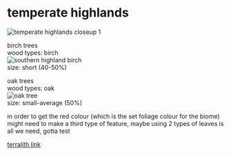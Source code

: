 
# temperate highlands  
![temperate highlands closeup 1](https://static.miraheze.org/stardustlabswiki/2/23/Temperate_highlands_pic1.png)  
  
  
birch trees  
wood types: birch  
![southern highland birch](https://media.gettyimages.com/id/2132293178/photo/an-aerial-view-from-mount-gibraltar-of-the-bowral-township-in-the-southern-highlands-of-new.jpg?s=612x612&w=gi&k=20&c=TmkhQLlrzezakULllGuS6aosBOy4yXQ6D-_k1j-32zQ=)  
size: short (40-50%)  
  
oak trees  
wood types: oak  
![oak tree](https://cdn.britannica.com/92/142292-004-459092B7.jpg)  
size: small-average (50%)  
  
  
in order to get the red colour (which is the set foliage colour for the biome)  
might need to make a third type of feature, maybe using 2 types of leaves is all we need, gotta test  
  
  
[terralith link](https://stardustlabs.miraheze.org/wiki/Temperate_highlands)